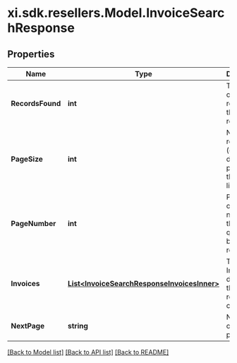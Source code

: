 # xi.sdk.resellers.Model.InvoiceSearchResponse

## Properties

Name | Type | Description | Notes
------------ | ------------- | ------------- | -------------
**RecordsFound** | **int** | Total count of quotes retrieved in the request response. | [optional] 
**PageSize** | **int** | Number of records (quotes) displayed per page in the quote list. | [optional] 
**PageNumber** | **int** | Page index or page number for the list of quotes being returned. | [optional] 
**Invoices** | [**List&lt;InvoiceSearchResponseInvoicesInner&gt;**](InvoiceSearchResponseInvoicesInner.md) | The Invoices details for the requested criteria. | [optional] 
**NextPage** | **string** | Next page of the pagination. | [optional] 

[[Back to Model list]](../README.md#documentation-for-models) [[Back to API list]](../README.md#documentation-for-api-endpoints) [[Back to README]](../README.md)

